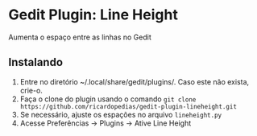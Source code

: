 # Gedit Plugin: Line Height

Aumenta o espaço entre as linhas no Gedit

## Instalando

1. Entre no diretório ~/.local/share/gedit/plugins/. Caso este não exista, crie-o.
2. Faça o clone do plugin usando o comando `git clone https://github.com/ricardopedias/gedit-plugin-lineheight.git` 
3. Se necessário, ajuste os espações no arquivo `lineheight.py`
4. Acesse Preferências -> Plugins -> Ative Line Height
